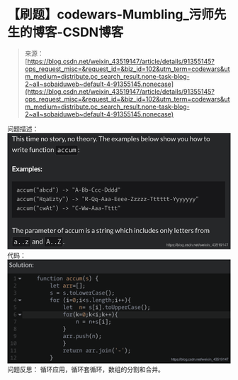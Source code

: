 <!--yml
category: codewars
date: 2022-08-13 11:45:22
-->

# 【刷题】codewars-Mumbling_污师先生的博客-CSDN博客

> 来源：[https://blog.csdn.net/weixin_43519147/article/details/91355145?ops_request_misc=&request_id=&biz_id=102&utm_term=codewars&utm_medium=distribute.pc_search_result.none-task-blog-2~all~sobaiduweb~default-4-91355145.nonecase](https://blog.csdn.net/weixin_43519147/article/details/91355145?ops_request_misc=&request_id=&biz_id=102&utm_term=codewars&utm_medium=distribute.pc_search_result.none-task-blog-2~all~sobaiduweb~default-4-91355145.nonecase)

问题描述：![在这里插入图片描述](img/5af6360c518cd0e1d83d61f8fb1b9a35.png)
代码：
![在这里插入图片描述](img/bed3cd7e3998998f4cc51f1a9a004e04.png)
问题反思：
循环应用，循环套循环，数组的分割和合并。